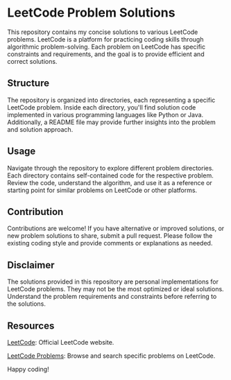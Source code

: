 # LeetCode Problem Solutions
This repository contains my concise solutions to various LeetCode problems. LeetCode is a platform for practicing coding skills through algorithmic problem-solving. Each problem on LeetCode has specific constraints and requirements, and the goal is to provide efficient and correct solutions.

## Structure
The repository is organized into directories, each representing a specific LeetCode problem. Inside each directory, you'll find solution code implemented in various programming languages like Python or Java. Additionally, a README file may provide further insights into the problem and solution approach.

## Usage
Navigate through the repository to explore different problem directories. Each directory contains self-contained code for the respective problem. Review the code, understand the algorithm, and use it as a reference or starting point for similar problems on LeetCode or other platforms.

## Contribution
Contributions are welcome! If you have alternative or improved solutions, or new problem solutions to share, submit a pull request. Please follow the existing coding style and provide comments or explanations as needed.

## Disclaimer
The solutions provided in this repository are personal implementations for LeetCode problems. They may not be the most optimized or ideal solutions. Understand the problem requirements and constraints before referring to the solutions.

## Resources
[LeetCode](https://leetcode.com/): Official LeetCode website.

[LeetCode Problems](https://leetcode.com/problemset/all/): Browse and search specific problems on LeetCode.

Happy coding!







